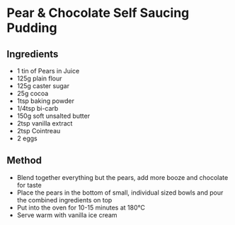 # Pear & Chocolate Self Saucing Pudding

## Ingredients

* 1 tin of Pears in Juice
* 125g plain flour
* 125g caster sugar
* 25g cocoa
* 1tsp baking powder
* 1/4tsp bi-carb
* 150g soft unsalted butter
* 2tsp vanilla extract
* 2tsp Cointreau
* 2 eggs

## Method
* Blend together everything but the pears, add more booze and chocolate for taste
* Place the pears in the bottom of small, individual sized bowls and pour the combined ingredients on top
* Put into the oven for 10-15 minutes at 180°C
* Serve warm with vanilla ice cream
